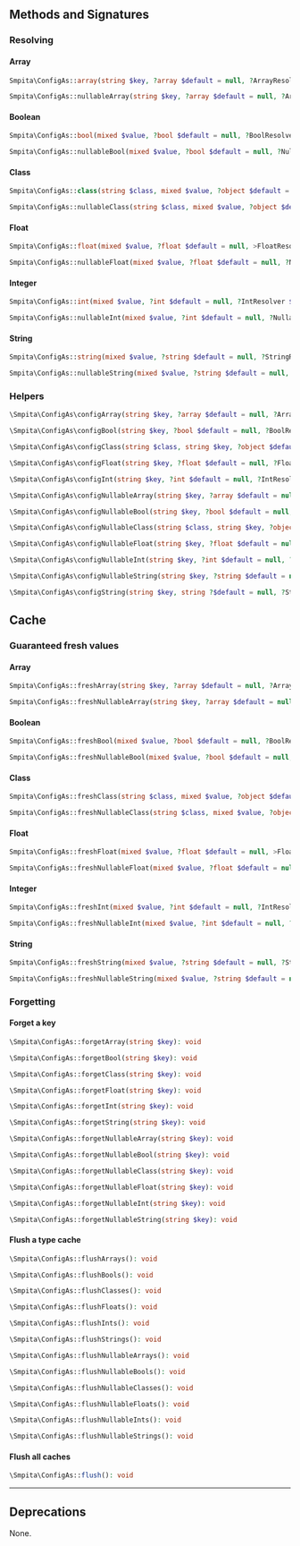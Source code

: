 ## Methods and Signatures

### Resolving

#### Array

```php
Smpita\ConfigAs::array(string $key, ?array $default = null, ?ArrayResolver $resolver = null): array
```

```php
Smpita\ConfigAs::nullableArray(string $key, ?array $default = null, ?ArrayResolver $resolver = null): ?array
```

#### Boolean

```php
Smpita\ConfigAs::bool(mixed $value, ?bool $default = null, ?BoolResolver $resolver = null): bool
```

```php
Smpita\ConfigAs::nullableBool(mixed $value, ?bool $default = null, ?NullableBoolResolver $resolver = null): ?bool
```

#### Class

```php
Smpita\ConfigAs::class(string $class, mixed $value, ?object $default = null, ?ClassResolver $resolver = null): object
```

```php
Smpita\ConfigAs::nullableClass(string $class, mixed $value, ?object $default = null, ?NullableClassResolver $resolver = null): ?object
```

#### Float

```php
Smpita\ConfigAs::float(mixed $value, ?float $default = null, >FloatResolver $resolver = null): float
```

```php
Smpita\ConfigAs::nullableFloat(mixed $value, ?float $default = null, ?NullableFloatResolver $resolver = null): ?float
```

#### Integer

```php
Smpita\ConfigAs::int(mixed $value, ?int $default = null, ?IntResolver $resolver = null): int
```

```php
Smpita\ConfigAs::nullableInt(mixed $value, ?int $default = null, ?NullableIntResolver $resolver = null): ?int
```

#### String

```php
Smpita\ConfigAs::string(mixed $value, ?string $default = null, ?StringResolver $resolver = null): string
```

```php
Smpita\ConfigAs::nullableString(mixed $value, ?string $default = null, ?NullableStringResolver $resolver = null): ?string
```

### Helpers

```php
\Smpita\ConfigAs\configArray(string $key, ?array $default = null, ?ArrayResolver $resolver = null): array
```

```php
\Smpita\ConfigAs\configBool(string $key, ?bool $default = null, ?BoolResolver $resolver = null): bool
```

```php
\Smpita\ConfigAs\configClass(string $class, string $key, ?object $default = null, ?ClassResolver $resolver = null)
```

```php
\Smpita\ConfigAs\configFloat(string $key, ?float $default = null, ?FloatResolver $resolver = null): float
```

```php
\Smpita\ConfigAs\configInt(string $key, ?int $default = null, ?IntResolver $resolver = null): int
```

```php
\Smpita\ConfigAs\configNullableArray(string $key, ?array $default = null, ?NullableArrayResolver $resolver = null): ?array
```

```php
\Smpita\ConfigAs\configNullableBool(string $key, ?bool $default = null, ?NullableBoolResolver $resolver = null): ?bool
```

```php
\Smpita\ConfigAs\configNullableClass(string $class, string $key, ?object $default = null, ?NullableClassResolver $resolver = null): ?object
```

```php
\Smpita\ConfigAs\configNullableFloat(string $key, ?float $default = null, ?NullableFloatResolver $resolver = null): ?float
```

```php
\Smpita\ConfigAs\configNullableInt(string $key, ?int $default = null, ?NullableIntResolver $resolver = null): ?int
```

```php
\Smpita\ConfigAs\configNullableString(string $key, ?string $default = null, ?NullableStringResolver $resolver = null): ?string
```

```php
\Smpita\ConfigAs\configString(string $key, string ?$default = null, ?StringResolver $resolver = null): string
```

## Cache

### Guaranteed fresh values

#### Array

```php
Smpita\ConfigAs::freshArray(string $key, ?array $default = null, ?ArrayResolver $resolver = null): array
```

```php
Smpita\ConfigAs::freshNullableArray(string $key, ?array $default = null, ?ArrayResolver $resolver = null): ?array
```

#### Boolean

```php
Smpita\ConfigAs::freshBool(mixed $value, ?bool $default = null, ?BoolResolver $resolver = null): bool
```

```php
Smpita\ConfigAs::freshNullableBool(mixed $value, ?bool $default = null, ?NullableBoolResolver $resolver = null): ?bool
```

#### Class

```php
Smpita\ConfigAs::freshClass(string $class, mixed $value, ?object $default = null, ?ClassResolver $resolver = null): object
```

```php
Smpita\ConfigAs::freshNullableClass(string $class, mixed $value, ?object $default = null, ?NullableClassResolver $resolver = null): ?object
```

#### Float

```php
Smpita\ConfigAs::freshFloat(mixed $value, ?float $default = null, >FloatResolver $resolver = null): float
```

```php
Smpita\ConfigAs::freshNullableFloat(mixed $value, ?float $default = null, ?NullableFloatResolver $resolver = null): ?float
```

#### Integer

```php
Smpita\ConfigAs::freshInt(mixed $value, ?int $default = null, ?IntResolver $resolver = null): int
```

```php
Smpita\ConfigAs::freshNullableInt(mixed $value, ?int $default = null, ?NullableIntResolver $resolver = null): ?int
```

#### String

```php
Smpita\ConfigAs::freshString(mixed $value, ?string $default = null, ?StringResolver $resolver = null): string
```

```php
Smpita\ConfigAs::freshNullableString(mixed $value, ?string $default = null, ?NullableStringResolver $resolver = null): ?string
```

### Forgetting

#### Forget a key

```php
\Smpita\ConfigAs::forgetArray(string $key): void
```

```php
\Smpita\ConfigAs::forgetBool(string $key): void
```

```php
\Smpita\ConfigAs::forgetClass(string $key): void
```

```php
\Smpita\ConfigAs::forgetFloat(string $key): void
```

```php
\Smpita\ConfigAs::forgetInt(string $key): void
```

```php
\Smpita\ConfigAs::forgetString(string $key): void
```

```php
\Smpita\ConfigAs::forgetNullableArray(string $key): void
```

```php
\Smpita\ConfigAs::forgetNullableBool(string $key): void
```

```php
\Smpita\ConfigAs::forgetNullableClass(string $key): void
```

```php
\Smpita\ConfigAs::forgetNullableFloat(string $key): void
```

```php
\Smpita\ConfigAs::forgetNullableInt(string $key): void
```

```php
\Smpita\ConfigAs::forgetNullableString(string $key): void
```

#### Flush a type cache

```php
\Smpita\ConfigAs::flushArrays(): void
```

```php
\Smpita\ConfigAs::flushBools(): void
```

```php
\Smpita\ConfigAs::flushClasses(): void
```

```php
\Smpita\ConfigAs::flushFloats(): void
```

```php
\Smpita\ConfigAs::flushInts(): void
```

```php
\Smpita\ConfigAs::flushStrings(): void
```

```php
\Smpita\ConfigAs::flushNullableArrays(): void
```

```php
\Smpita\ConfigAs::flushNullableBools(): void
```

```php
\Smpita\ConfigAs::flushNullableClasses(): void
```

```php
\Smpita\ConfigAs::flushNullableFloats(): void
```

```php
\Smpita\ConfigAs::flushNullableInts(): void
```

```php
\Smpita\ConfigAs::flushNullableStrings(): void
```

#### Flush all caches

```php
\Smpita\ConfigAs::flush(): void
```

---

## Deprecations

None.
